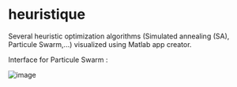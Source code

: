 # heuristique

Several heuristic optimization algorithms (Simulated annealing (SA), Particule Swarm,...) visualized using Matlab app creator.

Interface for Particule Swarm :


![image](https://user-images.githubusercontent.com/53513604/111267337-15f51b80-862c-11eb-8d5c-0ac7b7d22969.png)
